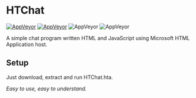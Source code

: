# HTChat

[![AppVeyor](https://img.shields.io/badge/Licence-MIT-orange)](LICENSE)
[![AppVeyor](https://img.shields.io/badge/Version-v0.1-informational)](https://github.com/gyware/VBMail)
![AppVeyor](https://img.shields.io/badge/Development-In_Progress-lightgreen)
![AppVeyor](https://img.shields.io/badge/Languages-HTML,_JavaScript-red)

A simple chat program written HTML and JavaScript using Microsoft HTML Application host.

## Setup
Just download, extract and run HTChat.hta.

*Easy to use, easy to understand.*
